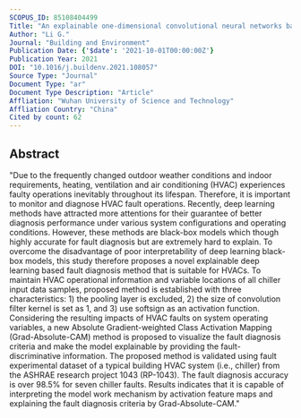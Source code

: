 ```yaml
---
SCOPUS_ID: 85108404499
Title: "An explainable one-dimensional convolutional neural networks based fault diagnosis method for building heating, ventilation and air conditioning systems"
Author: "Li G."
Journal: "Building and Environment"
Publication Date: {'$date': '2021-10-01T00:00:00Z'}
Publication Year: 2021
DOI: "10.1016/j.buildenv.2021.108057"
Source Type: "Journal"
Document Type: "ar"
Document Type Description: "Article"
Affliation: "Wuhan University of Science and Technology"
Affliation Country: "China"
Cited by count: 62
---
```


## Abstract
"Due to the frequently changed outdoor weather conditions and indoor requirements, heating, ventilation and air conditioning (HVAC) experiences faulty operations inevitably throughout its lifespan. Therefore, it is important to monitor and diagnose HVAC fault operations. Recently, deep learning methods have attracted more attentions for their guarantee of better diagnosis performance under various system configurations and operating conditions. However, these methods are black-box models which though highly accurate for fault diagnosis but are extremely hard to explain. To overcome the disadvantage of poor interpretability of deep learning black-box models, this study therefore proposes a novel explainable deep learning based fault diagnosis method that is suitable for HVACs. To maintain HVAC operational information and variable locations of all chiller input data samples, proposed method is established with three characteristics: 1) the pooling layer is excluded, 2) the size of convolution filter kernel is set as 1, and 3) use softsign as an activation function. Considering the resulting impacts of HVAC faults on system operating variables, a new Absolute Gradient-weighted Class Activation Mapping (Grad-Absolute-CAM) method is proposed to visualize the fault diagnosis criteria and make the model explainable by providing the fault-discriminative information. The proposed method is validated using fault experimental dataset of a typical building HVAC system (i.e., chiller) from the ASHRAE research project 1043 (RP-1043). The fault diagnosis accuracy is over 98.5% for seven chiller faults. Results indicates that it is capable of interpreting the model work mechanism by activation feature maps and explaining the fault diagnosis criteria by Grad-Absolute-CAM."

